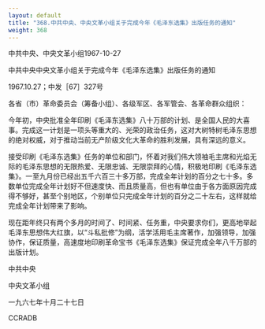 ```yaml
---
layout: default
title: "368.中共中央、中央文革小组关于完成今年《毛泽东选集》出版任务的通知"
weight: 368
---
```


中共中央、中央文革小组1967-10-27

中共中央中央文革小组关于完成今年《毛泽东选集》出版任务的通知

1967.10.27；中发［67］327号

各省（市）革命委员会（筹备小组）、各级军区、各军管会、各革命群众组织：

今年初，中央批准全年印刷《毛泽东选集》八十万部的计划、是全国人民的大喜事。完成这一计划是一项头等重大的、光荣的政治任务，这对大树特树毛泽东思想的绝对权威，对于推动当前无产阶级文化大革命的胜利发展，具有深远的意义。

接受印刷《毛泽东选集》任务的单位和部门，怀着对我们伟大领袖毛主席和光焰无际的毛泽东思想的无限热爱、无限忠诚、无限崇拜的心情，积极地印刷《毛泽东选集》。一至九月份已经出五千六百三十多万部，完成全年计划的百分之七十多。多数单位完成全年计划好不但速度快、而且质量高，但也有单位由于各方面原因完成得不够好，甚至个别地区，个别单位只完成全年计划的百分之二十左右，这样就给完成全年计划带来了影响。

现在距年终只有两个多月的时间了、时间紧、任务重，中央要求你们，更高地举起毛泽东思想伟大红旗，以“斗私批修”为纲，活学活用毛主席著作，加强领导，加强协作，保证质量，高速度地印刷革命宝书《毛泽东选集》保证完成全年八千万部的出版计划。

中共中央

中央文革小组

一九六七年十月二十七日

CCRADB

